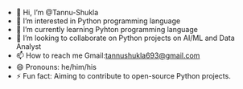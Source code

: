- 👋 Hi, I’m @Tannu-Shukla
- 👀 I’m interested in Python programming language
- 🌱 I’m currently learning Pyhton programming language 
- 💞️ I’m looking to collaborate on Python projects on AI/ML and Data Analyst
- 📫 How to reach me Gmail:tannushukla693@gmail.com
- 😄 Pronouns: he/him/his
- ⚡ Fun fact: Aiming to contribute to open-source Python projects.

<!---
Tannu-Shukla/Tannu-Shukla is a ✨ special ✨ repository because its `README.md` (this file) appears on your GitHub profile.
You can click the Preview link to take a look at your changes.
--->
